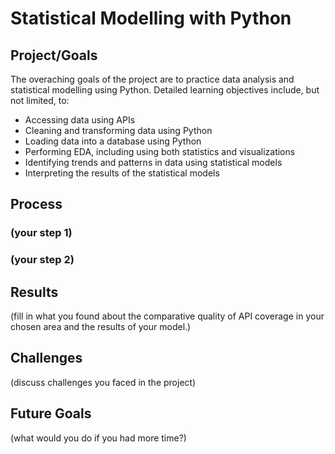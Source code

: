 # Statistical Modelling with Python

## Project/Goals
The overaching goals of the project are to practice data analysis
and statistical modelling using Python. Detailed learning 
objectives include, but not limited, to:

* Accessing data using APIs
* Cleaning and transforming data using Python
* Loading data into a database using Python
* Performing EDA, including using both statistics and visualizations
* Identifying trends and patterns in data using statistical models
* Interpreting the results of the statistical models


## Process
### (your step 1)
### (your step 2)

## Results
(fill in what you found about the comparative quality of API coverage in your chosen area and the results of your model.)

## Challenges 
(discuss challenges you faced in the project)

## Future Goals
(what would you do if you had more time?)
